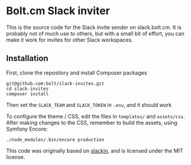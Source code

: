 Bolt.cm Slack inviter
=====================

This is the source code for the Slack invite sender on slack.bolt.cm. It is
probably not of much use to others, but with a small bit of effort, you can
make it work for invites for other Slack workspaces.

Installation
------------

First, clone the repository and install Composer packages

```
git@github.com:bolt/slack-invites.git
cd slack-invites
composer install
```

Then set the `SLACK_TEAM` and `SLACK_TOKEN` in `.env`, and it should work

To configure the theme / CSS, edit the files in `templates/` and `assets/css`.
After making changes to the CSS, remember to build the assets, using Symfony
Encore:

```
./node_modules/.bin/encore production
```

This code was originally based on [slackin](http://rauchg.com/slackin), and is
licensed under the MIT license.
